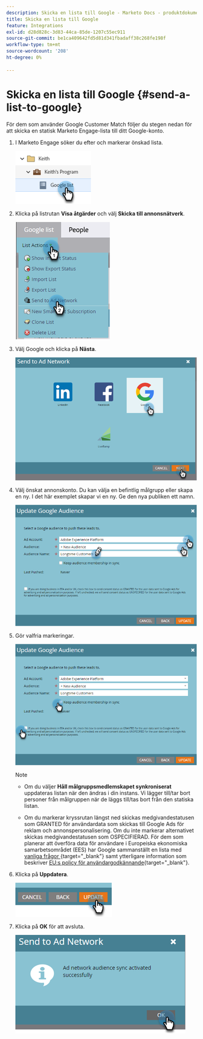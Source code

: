 ```yaml
---
description: Skicka en lista till Google - Marketo Docs - produktdokumentation
title: Skicka en lista till Google
feature: Integrations
exl-id: d28d828c-3d83-44ca-85de-1207c55ec911
source-git-commit: be1ca409642fd5d81d341fbadaff38c268fe198f
workflow-type: tm+mt
source-wordcount: '208'
ht-degree: 0%

---
```


# Skicka en lista till Google {#send-a-list-to-google}

För dem som använder Google Customer Match följer du stegen nedan för att skicka en statisk Marketo Engage-lista till ditt Google-konto.

1. I Marketo Engage söker du efter och markerar önskad lista.

   ![](assets/send-a-list-to-google-1.png)

1. Klicka på listrutan **Visa åtgärder** och välj **Skicka till annonsnätverk**.

   ![](assets/send-a-list-to-google-2.png)

1. Välj Google och klicka på **Nästa**.

   ![](assets/send-a-list-to-google-3.png)

1. Välj önskat annonskonto. Du kan välja en befintlig målgrupp eller skapa en ny. I det här exemplet skapar vi en ny. Ge den nya publiken ett namn.

   ![](assets/send-a-list-to-google-4.png)

1. Gör valfria markeringar.

   ![](assets/send-a-list-to-google-5.png)

   >[!NOTE]
   >
   >* Om du väljer **Håll målgruppsmedlemskapet synkroniserat** uppdateras listan när den ändras i din instans. Vi lägger till/tar bort personer från målgruppen när de läggs till/tas bort från den statiska listan.
   >
   >* Om du markerar kryssrutan längst ned skickas medgivandestatusen som GRANTED för användardata som skickas till Google Ads för reklam och annonspersonalisering. Om du inte markerar alternativet skickas medgivandestatusen som OSPECIFIERAD. För dem som planerar att överföra data för användare i Europeiska ekonomiska samarbetsområdet (EES) har Google sammanställt en lista med [vanliga frågor ](https://support.google.com/google-ads/answer/14310715){target="_blank"} samt ytterligare information som beskriver [EU:s policy för användargodkännande](https://www.google.com/about/company/user-consent-policy/){target="_blank"}.

1. Klicka på **Uppdatera**.

   ![](assets/send-a-list-to-google-6.png)

1. Klicka på **OK** för att avsluta.

   ![](assets/send-a-list-to-google-7.png)
